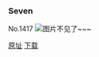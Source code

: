 ### Seven
No.1417
![图片不见了~~~](https://imgs.xkcd.com/comics/seven.png)

[原址](https://xkcd.com//1417) [下载](https://imgs.xkcd.com/comics/seven.png)

